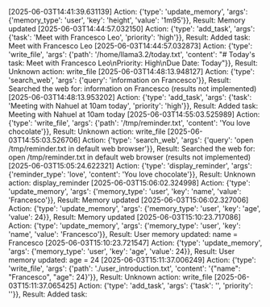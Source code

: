 [2025-06-03T14:41:39.631139] Action: {'type': 'update_memory', 'args': {'memory_type': 'user', 'key': 'height', 'value': '1m95'}}, Result: Memory updated
[2025-06-03T14:44:57.032150] Action: {'type': 'add_task', 'args': {'task': 'Meet with Francesco Leo', 'priority': 'high'}}, Result: Added task: Meet with Francesco Leo
[2025-06-03T14:44:57.032873] Action: {'type': 'write_file', 'args': {'path': '/home/llama3.2/today.txt', 'content': "# Today's task: Meet with Francesco Leo\nPriority: High\nDue Date: Today"}}, Result: Unknown action: write_file
[2025-06-03T14:48:13.948127] Action: {'type': 'search_web', 'args': {'query': 'information on Francesco'}}, Result: Searched the web for: information on Francesco (results not implemented)
[2025-06-03T14:48:13.953202] Action: {'type': 'add_task', 'args': {'task': 'Meeting with Nahuel at 10am today', 'priority': 'high'}}, Result: Added task: Meeting with Nahuel at 10am today
[2025-06-03T14:55:03.525989] Action: {'type': 'write_file', 'args': {'path': '/tmp/reminder.txt', 'content': 'You love chocolate'}}, Result: Unknown action: write_file
[2025-06-03T14:55:03.526706] Action: {'type': 'search_web', 'args': {'query': 'open /tmp/reminder.txt in default web browser'}}, Result: Searched the web for: open /tmp/reminder.txt in default web browser (results not implemented)
[2025-06-03T15:05:24.622321] Action: {'type': 'display_reminder', 'args': {'reminder_type': 'love', 'content': 'You love chocolate'}}, Result: Unknown action: display_reminder
[2025-06-03T15:06:02.324998] Action: {'type': 'update_memory', 'args': {'memory_type': 'user', 'key': 'name', 'value': 'Francesco'}}, Result: Memory updated
[2025-06-03T15:06:02.327006] Action: {'type': 'update_memory', 'args': {'memory_type': 'user', 'key': 'age', 'value': 24}}, Result: Memory updated
[2025-06-03T15:10:23.717086] Action: {'type': 'update_memory', 'args': {'memory_type': 'user', 'key': 'name', 'value': 'Francesco'}}, Result: User memory updated: name = Francesco
[2025-06-03T15:10:23.721547] Action: {'type': 'update_memory', 'args': {'memory_type': 'user', 'key': 'age', 'value': 24}}, Result: User memory updated: age = 24
[2025-06-03T15:11:37.006249] Action: {'type': 'write_file', 'args': {'path': './user_introduction.txt', 'content': '{"name": "Francesco", "age": 24}'}}, Result: Unknown action: write_file
[2025-06-03T15:11:37.065425] Action: {'type': 'add_task', 'args': {'task': '', 'priority': ''}}, Result: Added task: 
